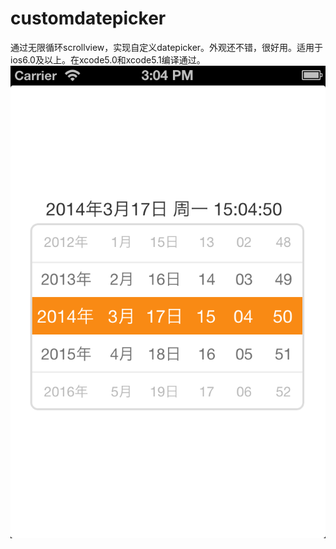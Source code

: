 customdatepicker
================

通过无限循环scrollview，实现自定义datepicker。外观还不错，很好用。适用于ios6.0及以上。在xcode5.0和xcode5.1编译通过。
![Image text](http://github.com/rbyyy/customdatepicker/raw/master/src.png)

